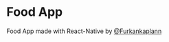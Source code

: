 # Food App

Food App made with React-Native by [@Furkankaplann](https://github.com/Furkankaplann)

<!-- Yorum satırı başlangıcı | Kullandığınız teknolojileri yazmak isterseniz First,Second yazan kısımları değiştirebilirsiniz. 
 
### Tech Stack

I used this main packages and technologies.

- First
- Second
- Third

Yorum satırı bitişi
-->

<!-- Projeye görsel ekleme | Dilerseniz assets/img isimli bir klasör oluşturup buraya projenizin görsellerini koyabilirsiniz. 
Görselleri projeye ekledikten sonra bunları markdown dosyası üzerinde göstermek için aşağıdakine benzer bir yapı kullanabilirsiniz.

### Photos

![HomePage](./assets/img/doc_homepage.png)

![ProfilePage](./assets/img/doc_profilepage.png)

-->
